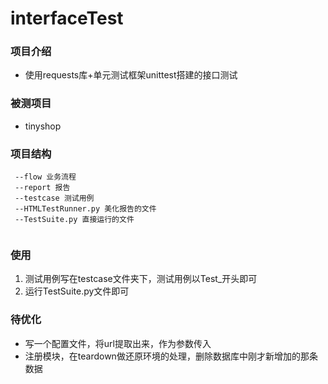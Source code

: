 # interfaceTest

### 项目介绍
* 使用requests库+单元测试框架unittest搭建的接口测试

### 被测项目
* tinyshop

### 项目结构
```
 --flow 业务流程
 --report 报告
 --testcase 测试用例
 --HTMLTestRunner.py 美化报告的文件
 --TestSuite.py 直接运行的文件
  
```

### 使用
1. 测试用例写在testcase文件夹下，测试用例以Test_开头即可
2. 运行TestSuite.py文件即可

### 待优化
* 写一个配置文件，将url提取出来，作为参数传入
* 注册模块，在teardown做还原环境的处理，删除数据库中刚才新增加的那条数据

